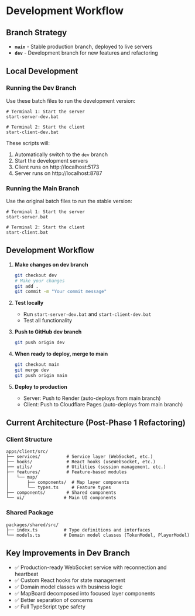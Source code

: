 # Development Workflow

## Branch Strategy

- **`main`** - Stable production branch, deployed to live servers
- **`dev`** - Development branch for new features and refactoring

## Local Development

### Running the Dev Branch

Use these batch files to run the development version:

```batch
# Terminal 1: Start the server
start-server-dev.bat

# Terminal 2: Start the client
start-client-dev.bat
```

These scripts will:
1. Automatically switch to the `dev` branch
2. Start the development servers
3. Client runs on http://localhost:5173
4. Server runs on http://localhost:8787

### Running the Main Branch

Use the original batch files to run the stable version:

```batch
# Terminal 1: Start the server
start-server.bat

# Terminal 2: Start the client
start-client.bat
```

## Development Workflow

1. **Make changes on dev branch**
   ```bash
   git checkout dev
   # Make your changes
   git add .
   git commit -m "Your commit message"
   ```

2. **Test locally**
   - Run `start-server-dev.bat` and `start-client-dev.bat`
   - Test all functionality

3. **Push to GitHub dev branch**
   ```bash
   git push origin dev
   ```

4. **When ready to deploy, merge to main**
   ```bash
   git checkout main
   git merge dev
   git push origin main
   ```

5. **Deploy to production**
   - Server: Push to Render (auto-deploys from main branch)
   - Client: Push to Cloudflare Pages (auto-deploys from main branch)

## Current Architecture (Post-Phase 1 Refactoring)

### Client Structure
```
apps/client/src/
├── services/          # Service layer (WebSocket, etc.)
├── hooks/             # React hooks (useWebSocket, etc.)
├── utils/             # Utilities (session management, etc.)
├── features/          # Feature-based modules
│   └── map/
│       ├── components/  # Map layer components
│       └── types.ts     # Feature types
├── components/        # Shared components
└── ui/               # Main UI components
```

### Shared Package
```
packages/shared/src/
├── index.ts          # Type definitions and interfaces
└── models.ts         # Domain model classes (TokenModel, PlayerModel)
```

## Key Improvements in Dev Branch

- ✅ Production-ready WebSocket service with reconnection and heartbeat
- ✅ Custom React hooks for state management
- ✅ Domain model classes with business logic
- ✅ MapBoard decomposed into focused layer components
- ✅ Better separation of concerns
- ✅ Full TypeScript type safety
